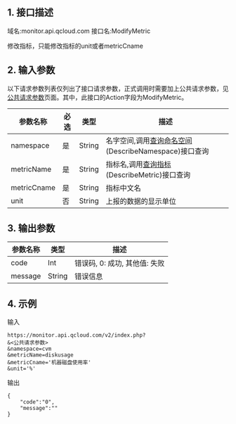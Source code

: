 ## 1. 接口描述
域名:monitor.api.qcloud.com
接口名:ModifyMetric

修改指标，只能修改指标的unit或者metricCname

## 2. 输入参数
以下请求参数列表仅列出了接口请求参数，正式调用时需要加上公共请求参数，见<a href="/doc/api/255/公共请求参数" title="公共请求参数">公共请求参数</a>页面。其中，此接口的Action字段为ModifyMetric。


| 参数名称 | 必选  | 类型 | 描述 |
|---------|---------|---------|---------|
| namespace | 是 | String | 名字空间,调用<a href="/doc/api/255/查询命名空间" title="查询命名空间">查询命名空间</a>(DescribeNamespace)接口查询|
| metricName | 是 | String | 指标名,调用<a href="/doc/api/255/查询指标" title="查询指标">查询指标</a>(DescribeMetric)接口查询|
| metricCname | 是  | String | 指标中文名|
| unit | 否 | String | 上报的数据的显示单位|



## 3. 输出参数
| 参数名称 | 类型 | 描述 |
|---------|---------|---------|
| code | Int | 错误码, 0: 成功, 其他值: 失败|
| message | String | 错误信息|


## 4. 示例
输入
```
https://monitor.api.qcloud.com/v2/index.php?
&<公共请求参数>
&namespace=cvm
&metricName=diskusage
&metricCname='机器磁盘使用率'
&unit='%'
```
输出
```
{
    "code":"0",
    "message":""
}
```


